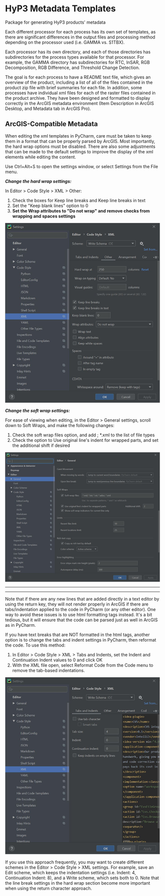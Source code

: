# HyP3 Metadata Templates

Package for generating HyP3 products' metadata

Each different processor for each process has its own set of templates, as there are significant differences in the output files and processing method depending on the processor used (i.e. GAMMA vs. S1TBX).  

Each processor has its own directory, and each of those directories has subdirectories for the process types available for that processor. For example, the GAMMA directory has subdirectories for RTC, InSAR, RGB Decomposition, RGB Difference, and Threshold Change Detection.  

The goal is for each process to have a README text file, which gives an overview of the product, including a list of all of the files contained in the product zip file with brief summaries for each file. In addition, some processes have individual xml files for each of the raster files contained in the product archive. They have been designed and formatted to display correctly in the ArcGIS metadata environment (Item Description in ArcGIS Desktop, and Metadata tab in ArcGIS Pro).  

## ArcGIS-Compatible Metadata

When editing the xml templates in PyCharm, care must be taken to keep them in a format that can be properly parsed by ArcGIS. Most importantly, the hard wrap options must be disabled. There are also some adjustments that can be made to the default settings to improve the display of the xml elements while editing the content.   

Use Ctrl+Alt+S to open the settings window, or select Settings from the File menu.

**_Change the hard wrap settings:_**  

In Editor > Code Style > XML > Other:
1. Check the boxes for Keep line breaks and Keep line breaks in text  
2. Set the "Keep blank lines" option to 0  
3. **Set the Wrap attributes to "Do not wrap" and remove checks from wrapping and spaces settings**

![](docs/imgs/Editor_CodeStyle_XML_Other.JPG)

**_Change the soft wrap settings:_**  

For ease of viewing when editing, in the Editor > General settings, scroll down to Soft Wraps, and make the following changes:  
1. Check the soft wrap files option, and add ; *.xml to the list of file types  
2. Check the option to Use original line's indent for wrapped parts, and set the additional shift if desired

![](docs/imgs/Editor_General_SoftWraps.JPG)


**************
**************
Note that if there are any new lines that are added directly in a text editor by using the return key, they will not render properly in ArcGIS if there are tabs/indentation applied to the code in PyCharm (or any other editor). One way to avoid these issues is to use html formatting tags instead. It's a bit tedious, but it will ensure that the code can be parsed just as well in ArcGIS as in PyCharm.  

If you have text breaks that are NOT formatted in the html tags, another option is to change the tabs and indent settings in PyCharm, then reformat the code. To use this method:

1. In Editor > Code Style > XML > Tabs and Indents, set the Indent and Continuation Indent values to 0 and click OK
2. With the XML file open, select Reformat Code from the Code menu to remove the tab-based indentations.

![](docs/imgs/Editor_CodeStyle_XML_TabsIndents.JPG)

If you use this approach frequently, you may want to create different schemes in the Editor > Code Style > XML settings. For example, save an Edit scheme, which keeps the indentation settings (i.e. Indent: 4, Continuation Indent: 8), and a Write scheme, which sets both to 0. Note that the line break settings in the hard wrap section become more important when using the return character approach.









